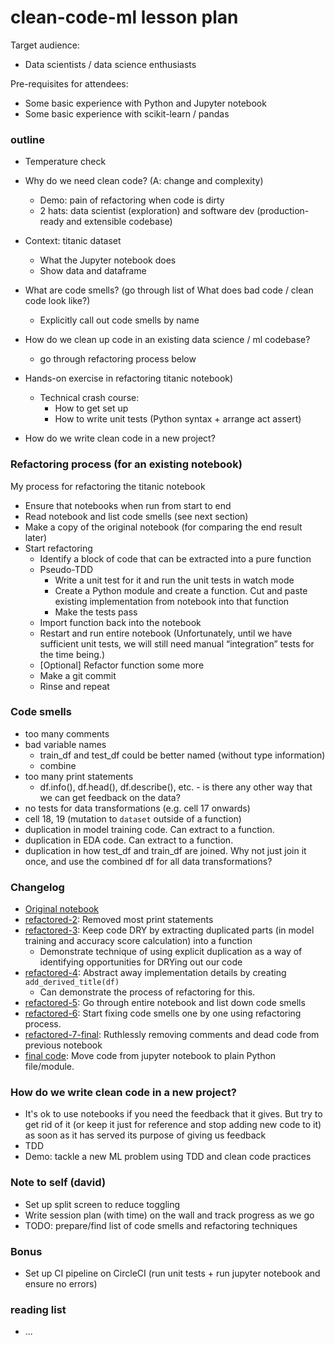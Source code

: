 # clean-code-ml lesson plan

Target audience:
- Data scientists / data science enthusiasts

Pre-requisites for attendees:
- Some basic experience with Python and Jupyter notebook
- Some basic experience with scikit-learn / pandas


### outline
- Temperature check
- Why do we need clean code? (A: change and complexity)
    - Demo: pain of refactoring when code is dirty
    - 2 hats: data scientist (exploration) and software dev (production-ready and extensible codebase)
- Context: titanic dataset
    - What the Jupyter notebook does
    - Show data and dataframe 

- What are code smells? (go through list of What does bad code / clean code look like?)
    - Explicitly call out code smells by name
- How do we clean up code in an existing data science / ml codebase?
    - go through refactoring process below
- Hands-on exercise in refactoring titanic notebook)
    - Technical crash course:
        - How to get set up
        - How to write unit tests (Python syntax + arrange act assert)
- How do we write clean code in a new project?

### Refactoring process (for an existing notebook)

My process for refactoring the titanic notebook
- Ensure that notebooks when run from start to end
- Read notebook and list code smells (see next section)
- Make a copy of the original notebook (for comparing the end result later)
- Start refactoring 
    - Identify a block of code that can be extracted into a pure function
    - Pseudo-TDD
        - Write a unit test for it and run the unit tests in watch mode
        - Create a Python module and create a function. Cut and paste existing implementation from notebook into that function
        - Make the tests pass
    - Import function back into the notebook
    - Restart and run entire notebook (Unfortunately, until we have sufficient unit tests, we will still need manual “integration” tests for the time being.)
    - [Optional] Refactor function some more
    - Make a git commit
    - Rinse and repeat

### Code smells
- too many comments
- bad variable names
    - train_df and test_df could be better named (without type information)
    - combine
- too many print statements
    - df.info(), df.head(), df.describe(), etc. - is there any other way that we can get feedback on the data?
- no tests for data transformations (e.g. cell 17 onwards)
- cell 18, 19 (mutation to `dataset` outside of a function)
- duplication in model training code. Can extract to a function.
- duplication in EDA code. Can extract to a function.
- duplication in how test_df and train_df are joined. Why not just join it once, and use the combined df for all data transformations?

### Changelog
- [Original notebook](https://github.com/davified/clean-code-ml/blob/master/notebooks/titanic-original.ipynb)
- [refactored-2](https://github.com/davified/clean-code-ml/blob/master/notebooks/titanic-refactored-2.ipynb): Removed most print statements
- [refactored-3](https://github.com/davified/clean-code-ml/blob/master/notebooks/titanic-refactored-3.ipynb): Keep code DRY by extracting duplicated parts (in model training and accuracy score calculation) into a function
    - Demonstrate technique of using explicit duplication as a way of identifying opportunities for DRYing out our code
- [refactored-4](https://github.com/davified/clean-code-ml/blob/master/notebooks/titanic-refactored-4.ipynb): Abstract away implementation details by creating `add_derived_title(df)`
    - Can demonstrate the process of refactoring for this.
- [refactored-5](https://github.com/davified/clean-code-ml/blob/master/notebooks/titanic-refactored-5.ipynb): Go through entire notebook and list down code smells
- [refactored-6](https://github.com/davified/clean-code-ml/blob/master/notebooks/titanic-refactored-6.ipynb): Start fixing code smells one by one using refactoring process.
- [refactored-7-final](https://github.com/davified/clean-code-ml/blob/master/notebooks/titanic-refactored-7-final.ipynb): Ruthlessly removing comments and dead code from previous notebook
- [final code](https://github.com/davified/clean-code-ml/blob/master/src/train.py): Move code from jupyter notebook to plain Python file/module.

### How do we write clean code in a new project?
- It's ok to use notebooks if you need the feedback that it gives. But try to get rid of it (or keep it just for reference and stop adding new code to it) as soon as it has served its purpose of giving us feedback
- TDD
- Demo: tackle a new ML problem using TDD and clean code practices

### Note to self (david)
- Set up split screen to reduce toggling
- Write session plan (with time) on the wall and track progress as we go
- TODO: prepare/find list of code smells and refactoring techniques

### Bonus
- Set up CI pipeline on CircleCI (run unit tests + run jupyter notebook and ensure no errors)


### reading list
- ...
